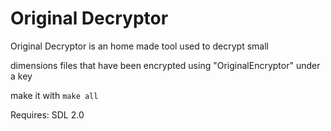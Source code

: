 Original Decryptor
============
Original Decryptor is an home made tool used to decrypt small

dimensions files that have been encrypted using "OriginalEncryptor" under a key

make it with `make all`

Requires:
SDL 2.0
